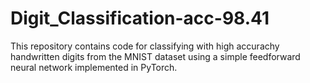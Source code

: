 # Digit_Classification-acc-98.41
This repository contains code for classifying with high accurachy  handwritten digits from the MNIST dataset using a simple feedforward neural network implemented in PyTorch.
